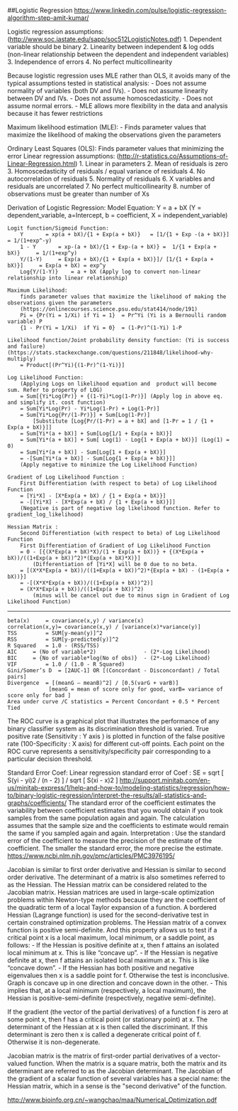 ##Logistic Regression
		https://www.linkedin.com/pulse/logistic-regression-algorithm-step-amit-kumar/

Logistic regression assumptions: 		(http://www.soc.iastate.edu/sapp/soc512LogisticNotes.pdf)
	1. Dependent variable should be binary
	2. Linearity between independent & log odds (non-linear relationship between the dependent and independent variables)
	3. Independence of errors
	4. No perfect multicollinearity
    
Because logistic regression uses MLE rather than OLS, it avoids many of the typical assumptions tested in statistical analysis:
	- Does not assume normality of variables (both DV and IVs).
	- Does not assume linearity between DV and IVs.
	- Does not assume homoscedasticity.
	- Does not assume normal errors.
	- MLE allows more flexibility in the data and analysis because it has fewer restrictions
  
Maximum likelihood estimation (MLE): 
	- Finds parameter values that maximize the likelihood of making the observations given the parameters

Ordinary Least Squares (OLS): Finds parameter values that minimizing the error
Linear regression assumptions: (http://r-statistics.co/Assumptions-of-Linear-Regression.html)
	1. Linear in parameters
	2. Mean of residuals is zero
	3. Homoscedasticity of residuals /	equal variance of residuals
	4. No autocorrelation of residuals
	5. Normality of residuals 
	6. X variables and residuals are uncorrelated 
	7. No perfect multicollinearity
	8. number of observations must be greater than number of Xs

Derivation of Logistic Regression:
 	Model Equation: 
		Y = a + bX (Y = dependent_variable, a=Intercept, b = coefficient, X = independent_variable)
	
	Logit function/Sigmoid Function:
		Y 		= xp(a + bX)/{1 + Exp(a + bX)}   = [1/{1 + Exp -(a + bX)}]  = 1/(1+exp^-y)
		1 - Y 		= xp-(a + bX)/{1 + Exp-(a + bX)} =  1/{1 + Exp(a + bX)}	    = 1/(1+exp^y)
		Y/(1-Y)		= Exp(a + bX)/{1 + Exp(a + bX)}]/ [1/{1 + Exp(a + bX)}]     = Exp(a + bX) = exp^y
		Log{Y/(1-Y)}	= a + bX (Apply log to convert non-linear relationship into linear relationship)
	
	Maximum Likelihood: 
		finds parameter values that maximize the likelihood of making the observations given the parameters
		(https://onlinecourses.science.psu.edu/stat414/node/191)
		Pi = {Pr(Yi = 1/Xi) if Yi = 1}	= Pr^Yi (Yi is a Bernoulli random variable) P
		{1 - Pr(Yi = 1/Xi)  if Yi = 0}	= (1-Pr)^(1-Yi)	1-P
			
	Likelihood function/Joint probability density function: (Yi is success and failure)
	(https://stats.stackexchange.com/questions/211848/likelihood-why-multiply)
		= Product[(Pr^Yi){(1-Pr)^(1-Yi)}]
		
	Log Likelihood Function:
		(Applying Logs on likelihood equation and  product will become sum. Refer to property of LOG)
		= Sum[{Yi*Log(Pr)} + {(1-Yi)*Log(1-Pr)}] (Apply log in above eq. and simplify it. cost function)
		= Sum[Yi*Log(Pr) - Yi*Log(1-Pr) + Log(1-Pr)]
		= Sum[Yi*Log{Pr/(1-Pr)}] + Sum[Log(1-Pr)] 
			[Substitute [Log{Pr/(1-Pr) = a + bX] and [1-Pr = 1 / {1 + Exp(a + bX)}]]
		= Sum[Yi*(a + bX)] + Sum[Log{1/1 + Exp(a + bX)}]
		= Sum[Yi*(a + bX)] + Sum[ Log(1) - Log{1 + Exp(a + bX)}] (Log(1) = 0)
		= Sum[Yi*(a + bX)] - Sum[Log{1 + Exp(a + bX)}]				
		= -[Sum[Yi*(a + bX)] - Sum[Log{1 + Exp(a + bX)}]] 
		(Apply negative to minimize the Log Likelihood Function)
		
	Gradient of Log Likelihood Function : 
		First Differentiation (with respect to beta) of Log Likelihood Function
		= [Yi*X] - [X*Exp(a + bX) / {1 + Exp(a + bX)}]
		= -[[Yi*X] - [X*Exp(a + bX) / {1 + Exp(a + bX)}]]	
		(Negative is part of negative log likelihood function. Refer to gradient_log_likelihood)
		
	Hessian Matrix :
		Second Differentiation (with respect to beta) of Log Likelihood Function
		First Differentiation of Gradient of Log Likelihood Function
		= 0 - [{(X*Exp(a + bX)*X)/(1 + Exp(a + bX))} + {(X*Exp(a + bX))/((1+Exp(a + bX))^2)*(Exp(a + bX)*X)}]	
			(Differentiation of [Yi*X] will be 0 due to no beta.
		= [(X*X*Exp(a + bX))/((1+Exp(a + bX))^2)*{Exp(a + bX) - (1+Exp(a + bX))}]
		= -[(X*X*Exp(a + bX))/((1+Exp(a + bX))^2)]
		= (X*X*Exp(a + bX))/((1+Exp(a + bX))^2) 
			(minus will be cancel out due to minus sign in Gradient of Log Likelihood Function)
			
---------------------------------------------------------------------------------------------------------------------------------------

	beta(x) 	= covariance(x,y) / variance(x)
	correlation(x,y)= covariance(x,y) / [variance(x)*variance(y)]
	TSS 		= SUM[y-mean(y)]^2
	RSS 		= SUM[y-predicted(y)]^2
	R Squared	= 1.0 - (RSS/TSS)
	AIC		= (No of variable*2)               - (2*-Log Likelihood)
	BIC		= {No of variable*log(No of obs)}  - (2*-Log Likelihood)
	VIF 		= 1.0 / (1.0 - R Squared)
	Gini/Somer’s D 	= [2AUC-1] OR [(Concordant - Disconcordant) / Total  pairs]
	Divergence 	= [(meanG – meanB)^2] / [0.5(varG + varB)]	
			     [meanG = mean of score only for good, varB= variance of score only for bad ]
	Area under curve /C statistics = Percent Concordant + 0.5 * Percent Tied
			
The ROC curve is a graphical plot that illustrates the performance of any binary classifier system as 
its discrimination 	threshold is varied. True positive rate (Sensitivity : Y axis ) is plotted in 
function of the false positive rate (100-Specificity : X axis) for different cut-off points. 
Each point on the ROC curve represents a sensitivity/specificity pair corresponding to a particular decision threshold.
	
Standard Error Coef: 
	Linear regression standard error of Coef : SE  = sqrt [ S(yi - yi)2 / (n - 2) ] / sqrt [ S(xi - x)2 ]
	http://support.minitab.com/en-us/minitab-express/1/help-and-how-to/modeling-statistics/regression/how-to/binary-logistic-regression/interpret-the-results/all-statistics-and-graphs/coefficients/
	The standard error of the coefficient estimates the variability between coefficient estimates that you would 
	obtain if you took samples from the same population again and again. The calculation assumes that the sample 
	size and the coefficients to estimate would remain the same if you sampled again and again.
	Interpretation : Use the standard error of the coefficient to measure the precision of the estimate of the coefficient. 
	The smaller the standard error, the more precise the estimate. https://www.ncbi.nlm.nih.gov/pmc/articles/PMC3976195/

Jacobian is similar to first order derivative and Hessian is similar to second order derivative.
	The determinant of a matrix is also sometimes referred to as the Hessian. 
	The Hessian matrix can be considered related to the Jacobian matrix. 
	Hessian matrices are used in large-scale optimization problems within Newton-type methods because they are 
	the coefficient of the quadratic term of a local Taylor expansion of a function.
	A bordered Hessian (Lagrange function) is used for the second-derivative test in certain constrained 
	optimization problems.
	The Hessian matrix of a convex function is positive semi-definite. And this property allows us to test 
	if a critical point x is a local maximum, local minimum, or a saddle point, as follows:
	 - If the Hessian is positive definite at x, then f attains an isolated local minimum at x. This is like “concave up”. 
	 - If the Hessian is negative definite at x, then f attains an isolated local maximum at x. This is like “concave down”.
	 - If the Hessian has both positive and negative eigenvalues then x is a saddle point for f. 
	   Otherwise the test is inconclusive. Graph is concave up in one direction and concave down in the other.
	- This implies that, at a local minimum (respectively, a local maximum), the Hessian is positive-semi-definite
	  (respectively, negative semi-definite).

If the gradient (the vector of the partial derivatives) of a function f is zero at some point x, then f has a 
critical point (or stationary point) at x. The determinant of the Hessian at x is then called the discriminant. 
If this determinant is zero then x is called a degenerate critical point of f. Otherwise it is non-degenerate.

Jacobian matrix is the matrix of first-order partial derivatives of a vector-valued function. When the matrix is a 
square matrix, both the matrix and its determinant are referred to as the Jacobian determinant.
The Jacobian of the gradient of a scalar function of several variables has a special name: the Hessian matrix, 
which in a sense is the "second derivative" of the function.

http://www.bioinfo.org.cn/~wangchao/maa/Numerical_Optimization.pdf
